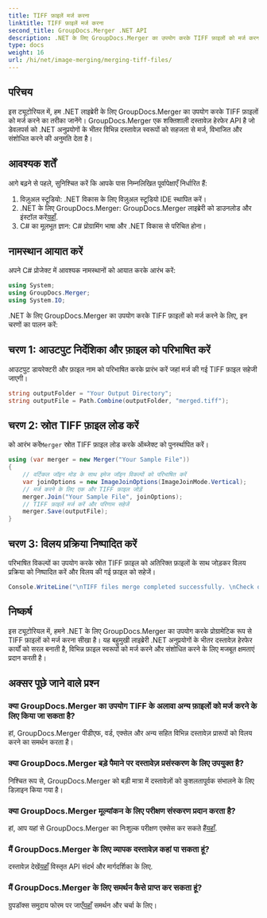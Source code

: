 ```yaml
---
title: TIFF फ़ाइलें मर्ज करना
linktitle: TIFF फ़ाइलें मर्ज करना
second_title: GroupDocs.Merger .NET API
description: .NET के लिए GroupDocs.Merger का उपयोग करके TIFF फ़ाइलों को मर्ज करना सीखें। अपने .NET अनुप्रयोगों में दस्तावेज़ों को सहजता से मर्ज, विभाजित और संशोधित करें।
type: docs
weight: 16
url: /hi/net/image-merging/merging-tiff-files/
---
```

## परिचय
इस ट्यूटोरियल में, हम .NET लाइब्रेरी के लिए GroupDocs.Merger का उपयोग करके TIFF फ़ाइलों को मर्ज करने का तरीका जानेंगे। GroupDocs.Merger एक शक्तिशाली दस्तावेज़ हेरफेर API है जो डेवलपर्स को .NET अनुप्रयोगों के भीतर विभिन्न दस्तावेज़ स्वरूपों को सहजता से मर्ज, विभाजित और संशोधित करने की अनुमति देता है।
## आवश्यक शर्तें
आगे बढ़ने से पहले, सुनिश्चित करें कि आपके पास निम्नलिखित पूर्वापेक्षाएँ निर्धारित हैं:
1. विज़ुअल स्टूडियो: .NET विकास के लिए विज़ुअल स्टूडियो IDE स्थापित करें।
2. .NET के लिए GroupDocs.Merger: GroupDocs.Merger लाइब्रेरी को डाउनलोड और इंस्टॉल करें[यहाँ](https://releases.groupdocs.com/merger/net/).
3. C# का मूलभूत ज्ञान: C# प्रोग्रामिंग भाषा और .NET विकास से परिचित होना।

## नामस्थान आयात करें
अपने C# प्रोजेक्ट में आवश्यक नामस्थानों को आयात करके आरंभ करें:
```csharp
using System; 
using GroupDocs.Merger;
using System.IO;
```

.NET के लिए GroupDocs.Merger का उपयोग करके TIFF फ़ाइलों को मर्ज करने के लिए, इन चरणों का पालन करें:
## चरण 1: आउटपुट निर्देशिका और फ़ाइल को परिभाषित करें
आउटपुट डायरेक्टरी और फ़ाइल नाम को परिभाषित करके प्रारंभ करें जहां मर्ज की गई TIFF फ़ाइल सहेजी जाएगी।
```csharp
string outputFolder = "Your Output Directory";
string outputFile = Path.Combine(outputFolder, "merged.tiff");
```
## चरण 2: स्रोत TIFF फ़ाइल लोड करें
 को आरंभ करें`Merger` स्रोत TIFF फ़ाइल लोड करके ऑब्जेक्ट को पुनर्स्थापित करें।
```csharp
using (var merger = new Merger("Your Sample File"))
{
    // वर्टिकल जॉइन मोड के साथ इमेज जॉइन विकल्पों को परिभाषित करें
    var joinOptions = new ImageJoinOptions(ImageJoinMode.Vertical);
    // मर्ज करने के लिए एक और TIFF फ़ाइल जोड़ें
    merger.Join("Your Sample File", joinOptions);
    // TIFF फ़ाइलें मर्ज करें और परिणाम सहेजें
    merger.Save(outputFile);
}
```
## चरण 3: विलय प्रक्रिया निष्पादित करें
परिभाषित विकल्पों का उपयोग करके स्रोत TIFF फ़ाइल को अतिरिक्त फ़ाइलों के साथ जोड़कर विलय प्रक्रिया को निष्पादित करें और विलय की गई फ़ाइल को सहेजें।
```csharp
Console.WriteLine("\nTIFF files merge completed successfully. \nCheck output in {0}", outputFolder);
```

## निष्कर्ष
इस ट्यूटोरियल में, हमने .NET के लिए GroupDocs.Merger का उपयोग करके प्रोग्रामेटिक रूप से TIFF फ़ाइलों को मर्ज करना सीखा है। यह बहुमुखी लाइब्रेरी .NET अनुप्रयोगों के भीतर दस्तावेज़ हेरफेर कार्यों को सरल बनाती है, विभिन्न फ़ाइल स्वरूपों को मर्ज करने और संशोधित करने के लिए मजबूत क्षमताएं प्रदान करती है।

## अक्सर पूछे जाने वाले प्रश्न
### क्या GroupDocs.Merger का उपयोग TIFF के अलावा अन्य फ़ाइलों को मर्ज करने के लिए किया जा सकता है?
हां, GroupDocs.Merger पीडीएफ, वर्ड, एक्सेल और अन्य सहित विभिन्न दस्तावेज़ प्रारूपों को विलय करने का समर्थन करता है।
### क्या GroupDocs.Merger बड़े पैमाने पर दस्तावेज़ प्रसंस्करण के लिए उपयुक्त है?
निश्चित रूप से, GroupDocs.Merger को बड़ी मात्रा में दस्तावेज़ों को कुशलतापूर्वक संभालने के लिए डिज़ाइन किया गया है।
### क्या GroupDocs.Merger मूल्यांकन के लिए परीक्षण संस्करण प्रदान करता है?
 हां, आप यहां से GroupDocs.Merger का निःशुल्क परीक्षण एक्सेस कर सकते हैं[यहाँ](https://releases.groupdocs.com/).
### मैं GroupDocs.Merger के लिए व्यापक दस्तावेज़ कहां पा सकता हूं?
 दस्तावेज़ देखें[यहाँ](https://reference.groupdocs.com/merger/net/) विस्तृत API संदर्भ और मार्गदर्शिका के लिए.
### मैं GroupDocs.Merger के लिए समर्थन कैसे प्राप्त कर सकता हूं?
 ग्रुपडॉक्स समुदाय फोरम पर जाएँ[यहाँ](https://forum.groupdocs.com/c/merger/32) समर्थन और चर्चा के लिए।